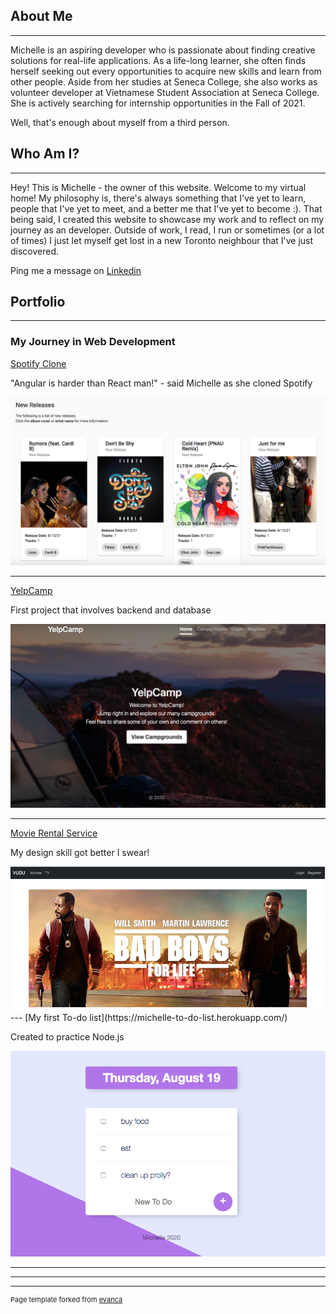 ## About Me

---

Michelle is an aspiring developer who is passionate about finding creative solutions for real-life applications. As a life-long learner, she often finds herself seeking out every opportunities to acquire new skills and learn from other people. Aside from her studies at Seneca College, she also works as volunteer developer at Vietnamese Student Association at Seneca College.  She is actively searching for internship opportunities in the Fall of 2021. 

Well, that's enough about myself from a third person.

## Who Am I?
---

Hey! This is Michelle - the owner of this website. Welcome to my virtual home!
My philosophy is, there's always something that I've yet to learn, people that I've yet to meet, and a better me that I've yet to become :). 
That being said, I created this website to showcase my work and to reflect on my journey as an developer. 
Outside of work, I read, I run or sometimes (or a lot of times) I just let myself get lost in a new Toronto neighbour that I've just discovered.

Ping me a message on [Linkedin](https://www.linkedin.com/in/michelle-nguyen-713a81170/)


## Portfolio

---

### My Journey in Web Development

[Spotify Clone](https://sharp-kowalevski-020c5c.netlify.app/)
<p>"Angular is harder than React man!" - said Michelle as she cloned Spotify</p>
<img src="images/spotify-clone.jpg?raw=true"/>

---
[YelpCamp](https://michelle-yelp-camp.herokuapp.com/)
<p>First project that involves backend and database</p>
<img src="images/yelpcamp.jpg?raw=true"/>



---
[Movie Rental Service](/)
<p>My design skill got better I swear!</p>
<img src="images/vudu.png?raw=true"/>
---
[My first To-do list](https://michelle-to-do-list.herokuapp.com/)
<p>Created to practice Node.js</p>
<img src="images/todo-list.jpg?raw=true"/>

---


---




---
<p style="font-size:11px">Page template forked from <a href="https://github.com/evanca/quick-portfolio">evanca</a></p>
<!-- Remove above link if you don't want to attibute -->
